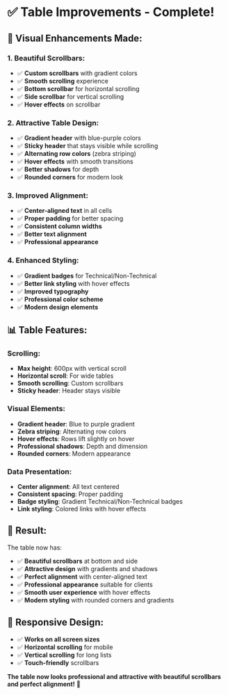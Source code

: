 # ✅ Table Improvements - Complete!

## 🎨 **Visual Enhancements Made:**

### **1. Beautiful Scrollbars:**
- ✅ **Custom scrollbars** with gradient colors
- ✅ **Smooth scrolling** experience
- ✅ **Bottom scrollbar** for horizontal scrolling
- ✅ **Side scrollbar** for vertical scrolling
- ✅ **Hover effects** on scrollbar

### **2. Attractive Table Design:**
- ✅ **Gradient header** with blue-purple colors
- ✅ **Sticky header** that stays visible while scrolling
- ✅ **Alternating row colors** (zebra striping)
- ✅ **Hover effects** with smooth transitions
- ✅ **Better shadows** for depth
- ✅ **Rounded corners** for modern look

### **3. Improved Alignment:**
- ✅ **Center-aligned text** in all cells
- ✅ **Proper padding** for better spacing
- ✅ **Consistent column widths**
- ✅ **Better text alignment**
- ✅ **Professional appearance**

### **4. Enhanced Styling:**
- ✅ **Gradient badges** for Technical/Non-Technical
- ✅ **Better link styling** with hover effects
- ✅ **Improved typography**
- ✅ **Professional color scheme**
- ✅ **Modern design elements**

## 📊 **Table Features:**

### **Scrolling:**
- **Max height**: 600px with vertical scroll
- **Horizontal scroll**: For wide tables
- **Smooth scrolling**: Custom scrollbars
- **Sticky header**: Header stays visible

### **Visual Elements:**
- **Gradient header**: Blue to purple gradient
- **Zebra striping**: Alternating row colors
- **Hover effects**: Rows lift slightly on hover
- **Professional shadows**: Depth and dimension
- **Rounded corners**: Modern appearance

### **Data Presentation:**
- **Center alignment**: All text centered
- **Consistent spacing**: Proper padding
- **Badge styling**: Gradient Technical/Non-Technical badges
- **Link styling**: Colored links with hover effects

## 🎯 **Result:**

The table now has:
- ✅ **Beautiful scrollbars** at bottom and side
- ✅ **Attractive design** with gradients and shadows
- ✅ **Perfect alignment** with center-aligned text
- ✅ **Professional appearance** suitable for clients
- ✅ **Smooth user experience** with hover effects
- ✅ **Modern styling** with rounded corners and gradients

## 📱 **Responsive Design:**
- ✅ **Works on all screen sizes**
- ✅ **Horizontal scrolling** for mobile
- ✅ **Vertical scrolling** for long lists
- ✅ **Touch-friendly** scrollbars

**The table now looks professional and attractive with beautiful scrollbars and perfect alignment!** 🎉

